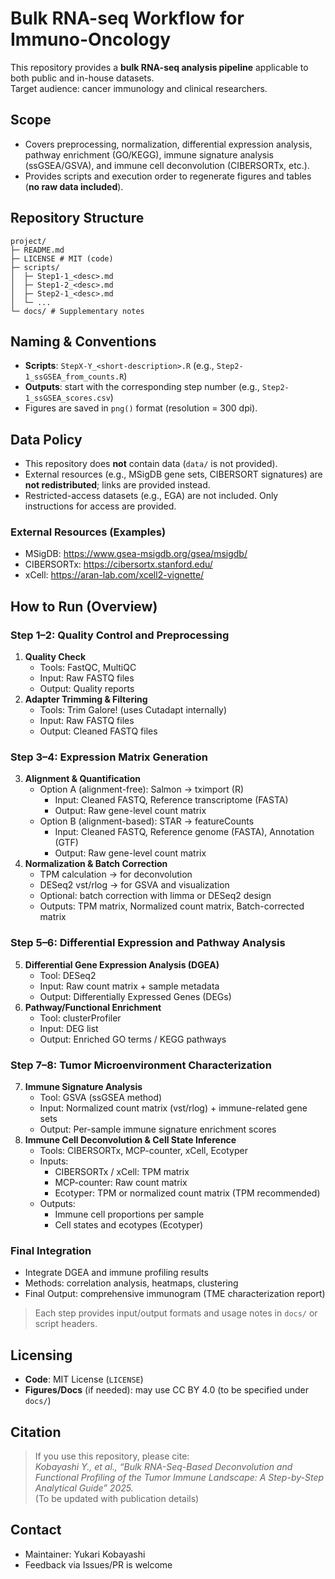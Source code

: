 # Bulk RNA-seq Workflow for Immuno-Oncology

This repository provides a **bulk RNA-seq analysis pipeline** applicable to both public and in-house datasets.  
Target audience: cancer immunology and clinical researchers.

## Scope
- Covers preprocessing, normalization, differential expression analysis, pathway enrichment (GO/KEGG), immune signature analysis (ssGSEA/GSVA), and immune cell deconvolution (CIBERSORTx, etc.).
- Provides scripts and execution order to regenerate figures and tables (**no raw data included**).

## Repository Structure
```
project/
├─ README.md
├─ LICENSE # MIT (code)
├─ scripts/
│  ├─ Step1-1_<desc>.md
│  ├─ Step1-2_<desc>.md
│  ├─ Step2-1_<desc>.md
│  └─ ...
└─ docs/ # Supplementary notes
```

## Naming & Conventions
- **Scripts**: `StepX-Y_<short-description>.R` (e.g., `Step2-1_ssGSEA_from_counts.R`)
- **Outputs**: start with the corresponding step number (e.g., `Step2-1_ssGSEA_scores.csv`)
- Figures are saved in `png()` format (resolution = 300 dpi).

## Data Policy
- This repository does **not** contain data (`data/` is not provided).
- External resources (e.g., MSigDB gene sets, CIBERSORT signatures) are **not redistributed**; links are provided instead.
- Restricted-access datasets (e.g., EGA) are not included. Only instructions for access are provided.

### External Resources (Examples)
- MSigDB: <https://www.gsea-msigdb.org/gsea/msigdb/>
- CIBERSORTx: <https://cibersortx.stanford.edu/>
- xCell: <https://aran-lab.com/xcell2-vignette/>

## How to Run (Overview)

### Step 1–2: Quality Control and Preprocessing
1. **Quality Check**  
   - Tools: FastQC, MultiQC  
   - Input: Raw FASTQ files  
   - Output: Quality reports  
2. **Adapter Trimming & Filtering**  
   - Tools: Trim Galore! (uses Cutadapt internally)  
   - Input: Raw FASTQ files  
   - Output: Cleaned FASTQ files  

### Step 3–4: Expression Matrix Generation
3. **Alignment & Quantification**  
   - Option A (alignment-free): Salmon → tximport (R)  
     - Input: Cleaned FASTQ, Reference transcriptome (FASTA)  
     - Output: Raw gene-level count matrix  
   - Option B (alignment-based): STAR → featureCounts  
     - Input: Cleaned FASTQ, Reference genome (FASTA), Annotation (GTF)  
     - Output: Raw gene-level count matrix  
4. **Normalization & Batch Correction**  
   - TPM calculation → for deconvolution  
   - DESeq2 vst/rlog → for GSVA and visualization  
   - Optional: batch correction with limma or DESeq2 design  
   - Outputs: TPM matrix, Normalized count matrix, Batch-corrected matrix  

### Step 5–6: Differential Expression and Pathway Analysis
5. **Differential Gene Expression Analysis (DGEA)**  
   - Tool: DESeq2  
   - Input: Raw count matrix + sample metadata  
   - Output: Differentially Expressed Genes (DEGs)  
6. **Pathway/Functional Enrichment**  
   - Tool: clusterProfiler  
   - Input: DEG list  
   - Output: Enriched GO terms / KEGG pathways  

### Step 7–8: Tumor Microenvironment Characterization
7. **Immune Signature Analysis**  
   - Tool: GSVA (ssGSEA method)  
   - Input: Normalized count matrix (vst/rlog) + immune-related gene sets  
   - Output: Per-sample immune signature enrichment scores  
8. **Immune Cell Deconvolution & Cell State Inference**  
   - Tools: CIBERSORTx, MCP-counter, xCell, Ecotyper  
   - Inputs:  
     - CIBERSORTx / xCell: TPM matrix  
     - MCP-counter: Raw count matrix  
     - Ecotyper: TPM or normalized count matrix (TPM recommended)  
   - Outputs:  
     - Immune cell proportions per sample  
     - Cell states and ecotypes (Ecotyper)  

### Final Integration
- Integrate DGEA and immune profiling results  
- Methods: correlation analysis, heatmaps, clustering  
- Final Output: comprehensive immunogram (TME characterization report)

> Each step provides input/output formats and usage notes in `docs/` or script headers.

## Licensing
- **Code**: MIT License (`LICENSE`)
- **Figures/Docs** (if needed): may use CC BY 4.0 (to be specified under `docs/`)

## Citation
> If you use this repository, please cite:  
> *Kobayashi Y., et al., “Bulk RNA-Seq-Based Deconvolution and Functional Profiling of the Tumor Immune Landscape: A Step-by-Step Analytical Guide” 2025.*  
(To be updated with publication details)

## Contact
- Maintainer: Yukari Kobayashi  
- Feedback via Issues/PR is welcome
